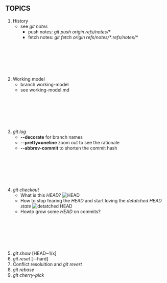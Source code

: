 ## TOPICS
1. History
   * see *git notes*
     * push notes: *git push origin refs/notes/**
     * fetch notes: *git fetch origin refs/notes/\*:refs/notes/\**

<br/>
<br/>
<br/>
<br/>
<br/>

2. Working model
   * branch working-model
   * see working-model.md

<br/>
<br/>
<br/>
<br/>
<br/>

3. *git log*
    - **--decorate** for branch names
    - **--pretty=oneline** zoom out to see the rationale
    - **--abbrev-commit** to shorten the commit hash

<br/>
<br/>
<br/>
<br/>
<br/>

4. *git checkout*
    - What is this *HEAD*?
    ![HEAD](https://wac-cdn.atlassian.com/dam/jcr:aa84ece9-179f-4af1-8171-eef20993c078/04.svg?cdnVersion=ed)
    - How to stop fearing the *HEAD* and start loving the *detatched HEAD state*
    ![detatched HEAD](https://wac-cdn.atlassian.com/dam/jcr:3034be0a-fc7b-4c64-b9cd-3ebc8abf3833/05.svg?cdnVersion=ed)
    - Howto grow some *HEAD* on commits?

<br/>
<br/>
<br/>
<br/>
<br/>

5. *git show* [HEAD~1/x]
6. *git reset* [--hard]
7. Conflict resolultion and *git revert*
8. *git rebase*
9. *git cherry-pick*

